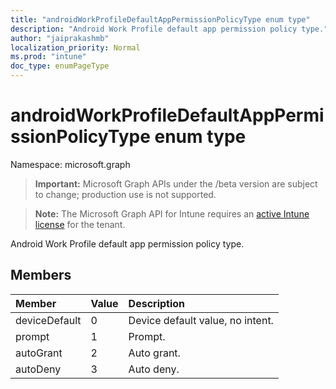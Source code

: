 ```yaml
---
title: "androidWorkProfileDefaultAppPermissionPolicyType enum type"
description: "Android Work Profile default app permission policy type."
author: "jaiprakashmb"
localization_priority: Normal
ms.prod: "intune"
doc_type: enumPageType
---
```


# androidWorkProfileDefaultAppPermissionPolicyType enum type

Namespace: microsoft.graph

> **Important:** Microsoft Graph APIs under the /beta version are subject to change; production use is not supported.

> **Note:** The Microsoft Graph API for Intune requires an [active Intune license](https://go.microsoft.com/fwlink/?linkid=839381) for the tenant.

Android Work Profile default app permission policy type.

## Members
|Member|Value|Description|
|:---|:---|:---|
|deviceDefault|0|Device default value, no intent.|
|prompt|1|Prompt.|
|autoGrant|2|Auto grant.|
|autoDeny|3|Auto deny.|
